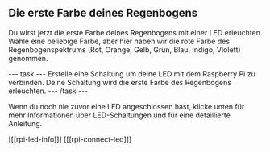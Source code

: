 ## Die erste Farbe deines Regenbogens

Du wirst jetzt die erste Farbe deines Regenbogens mit einer LED erleuchten. Wähle eine beliebige Farbe, aber hier haben wir die rote Farbe des Regenbogenspektrums (Rot, Orange, Gelb, Grün, Blau, Indigo, Violett) genommen.

--- task --- Erstelle eine Schaltung um deine LED mit dem Raspberry Pi zu verbinden. Deine Schaltung wird die erste Farbe des Regenbogens erleuchten. --- /task ---

Wenn du noch nie zuvor eine LED angeschlossen hast, klicke unten für mehr Informationen über LED-Schaltungen und für eine detaillierte Anleitung.

[[[rpi-led-info]]] [[[rpi-connect-led]]]